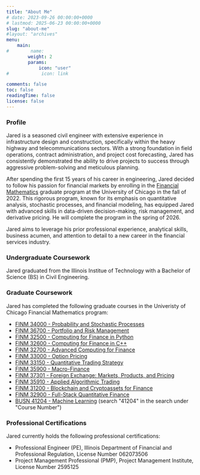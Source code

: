 ```yaml
---
title: "About Me"
# date: 2023-09-26 00:00:00+0000
# lastmod: 2025-06-23 00:00:00+0000
slug: "about-me"
#layout: "archives"
menu:
    main:
#        name: 
        weight: 2
        params:
            icon: "user"
#            icon: link

comments: false
toc: false
readingTime: false
license: false
---
```


### Profile

Jared is a seasoned civil engineer with extensive experience in infrastructure design and construction, specifically within the heavy highway and telecommunications sectors. With a strong foundation in field operations, contract administration, and project cost forecasting, Jared has consistently demonstrated the ability to drive projects to success through aggressive problem-solving and meticulous planning.

After spending the first 15 years of his career in engineering, Jared decided to follow his passion for financial markets by enrolling in the [Financial Mathematics](https://finmath.uchicago.edu/) graduate program at the University of Chicago in the fall of 2022. This rigorous program, known for its emphasis on quantitative analysis, stochastic processes, and financial modeling, has equipped Jared with advanced skills in data-driven decision-making, risk management, and derivative pricing. He will complete the program in the spring of 2026.

Jared aims to leverage his prior professional experience, analytical skills, business acumen, and attention to detail to a new career in the financial services industry.

### Undergraduate Coursework

Jared graduated from the Illinois Institue of Technology with a Bachelor of Science (BS) in Civil Engineering.

### Graduate Coursework

Jared has completed the following graduate courses in the Univeristy of Chicago Financial Mathematics program:

* [FINM 34000 - Probability and Stochastic Processes](https://finmath.uchicago.edu/curriculum/required-courses/finm-34000/)
* [FINM 36700 - Portfolio and Risk Management](https://finmath.uchicago.edu/curriculum/required-courses/finm-36700/)
* [FINM 32500 - Computing for Finance in Python](https://finmath.uchicago.edu/curriculum/required-courses/finm-32500/)
* [FINM 32600 - Computing for Finance in C++](https://finmath.uchicago.edu/curriculum/degree-concentrations/financial-computing/finm-32600/)
* [FINM 32700 - Advanced Computing for Finance](https://finmath.uchicago.edu/curriculum/degree-concentrations/financial-computing/finm-32700/)
* [FINM 33000 - Option Pricing](https://finmath.uchicago.edu/curriculum/required-courses/finm-33000-mathematical-foundations-of-option-pricing/)
* [FINM 33150 - Quantitative Trading Strategy](https://finmath.uchicago.edu/curriculum/degree-concentrations/trading/finm-33150/)
* [FINM 35900 - Macro-Finance](https://finmath.uchicago.edu/curriculum/degree-concentrations/trading/finm-35900/)
* [FINM 37301 - Foreign Exchange: Markets, Products, and Pricing](https://finmath.uchicago.edu/curriculum/degree-concentrations/rates-and-credit/finm-37301/)
* [FINM 35910 - Applied Algorithmic Trading](https://finmath.uchicago.edu/curriculum/degree-concentrations/trading/finm-35910/)
* [FINM 31200 - Blockchain and Cryptoassets for Finance](https://finmath.uchicago.edu/curriculum/degree-concentrations/rates-and-credit/finm-31200/)
* [FINM 32900 - Full-Stack Quantitative Finance](https://finmath.uchicago.edu/curriculum/degree-concentrations/financial-computing/finm-32900/)
* [BUSN 41204 - Machine Learning](https://apps.chicagobooth.edu/PublicApps/CourseSearch/CourseSearchFilter) (search "41204" in the search under "Course Number")

### Professional Certifications

Jared currently holds the following professional certifications:

* Professional Engineer (PE), Illinois Department of Financial and Professional Regulation, License Number 062073506
* Project Management Professional (PMP), Project Management Institute, License Number 2595125
